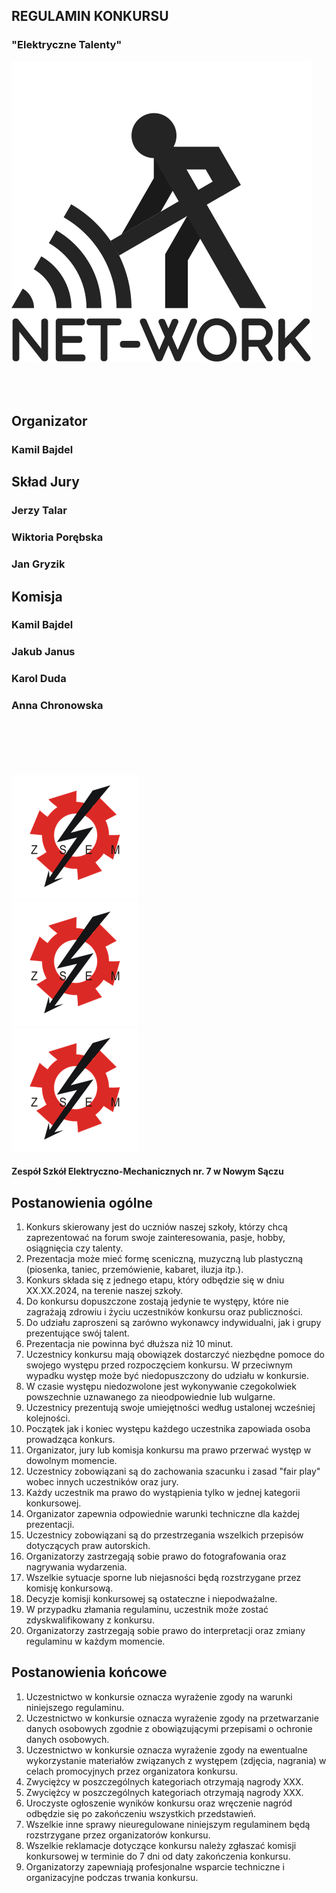 <!-- markdownlint-disable MD033 -->
<!-- markdownlint-disable MD041 -->
<!-- markdownlint-disable MD010 -->

<div class="container">
	<div class="content-expanded">
		<h2 class="title-text"><strong>REGULAMIN KONKURSU</strong></h2>
		<h3 class="title-text">"Elektryczne Talenty"</h3>
		<img src="../static/net_work_logo.png" alt="Logo" class="img-sm">
	</div>
</div>

<br/>
<br/>
<br/>

<div class="container">
	<div class="content">
		<div class="container">
			<div class="content">
				<h2><strong>Organizator</strong></h2>
				<h3>Kamil Bajdel</h3>
			</div>
		</div>
	</div>
	<div class="content">
		<div class="container">
			<div class="content">
				<h2><strong>Skład Jury</strong></h2>
				<h3>Jerzy Talar</h3>
				<h3>Wiktoria Porębska</h3>
				<h3>Jan Gryzik</h3>
			</div>
		</div>
	</div>
	<div class="content">
		<div class="container">
			<div class="content">
				<h2><strong>Komisja</strong></h2>
				<h3>Kamil Bajdel</h3>
				<h3>Jakub Janus</h3>
				<h3>Karol Duda</h3>
				<h3>Anna Chronowska</h3>
			</div>
		</div>
	</div>
</div>

<br/>
<br/>
<br/>
<br/>
<br/>
<div class="container-center">
	<div class="content-compact">
		<img src="../static/zsem_logo.png" alt="ZSEM Logo" class="img-xxs">
	</div>
	<div class="content-compact">
		<img src="../static/zsem_logo.png" alt="ZSEM Logo" class="img-xs">
	</div>
	<div class="content-compact">
		<img src="../static/zsem_logo.png" alt="ZSEM Logo" class="img-xxs">
	</div>
</div>

<div class="container-center">
	<div class="content">
		<h4>Zespół Szkół Elektryczno-Mechanicznych nr. 7 w Nowym Sączu</h4>
	</div>
</div>

<div class="page"/>

<div class="container-center">
    <h2 class="title-text">Postanowienia ogólne</h2>
</div>

<div class="container-left">
	<div class="content">
		<ol>
			<li>Konkurs skierowany jest do uczniów naszej szkoły, którzy chcą zaprezentować na forum swoje zainteresowania, pasje, hobby, osiągnięcia czy talenty.</li>
			<li>Prezentacja może mieć formę sceniczną, muzyczną lub plastyczną (piosenka, taniec, przemówienie, kabaret, iluzja itp.).</li>
			<li>Konkurs składa się z jednego etapu, który odbędzie się w dniu XX.XX.2024, na terenie naszej szkoły.</li>
			<li>Do konkursu dopuszczone zostają jedynie te występy, które nie zagrażają zdrowiu i życiu uczestników konkursu oraz publiczności.</li>
			<li>Do udziału zaproszeni są zarówno wykonawcy indywidualni, jak i grupy prezentujące swój talent.</li>
			<li>Prezentacja nie powinna być dłuższa niż 10 minut.</li>
			<li>Uczestnicy konkursu mają obowiązek dostarczyć niezbędne pomoce do swojego występu przed rozpoczęciem konkursu. W przeciwnym wypadku występ może być niedopuszczony do udziału w konkursie.</li>
			<li>W czasie występu niedozwolone jest wykonywanie czegokolwiek powszechnie uznawanego za nieodpowiednie lub wulgarne.</li>
			<li>Uczestnicy prezentują swoje umiejętności według ustalonej wcześniej kolejności.</li>
			<li>Początek jak i koniec występu każdego uczestnika zapowiada osoba prowadząca konkurs.</li>
			<li>Organizator, jury lub komisja konkursu ma prawo przerwać występ w dowolnym momencie.</li>
			<li>Uczestnicy zobowiązani są do zachowania szacunku i zasad "fair play" wobec innych uczestników oraz jury.</li>
			<li>Każdy uczestnik ma prawo do wystąpienia tylko w jednej kategorii konkursowej.</li>
			<li>Organizator zapewnia odpowiednie warunki techniczne dla każdej prezentacji.</li>
			<li>Uczestnicy zobowiązani są do przestrzegania wszelkich przepisów dotyczących praw autorskich.</li>
			<li>Organizatorzy zastrzegają sobie prawo do fotografowania oraz nagrywania wydarzenia.</li>
			<li>Wszelkie sytuacje sporne lub niejasności będą rozstrzygane przez komisję konkursową.</li>
			<li>Decyzje komisji konkursowej są ostateczne i niepodważalne.</li>
			<li>W przypadku złamania regulaminu, uczestnik może zostać zdyskwalifikowany z konkursu.</li>
			<li>Organizatorzy zastrzegają sobie prawo do interpretacji oraz zmiany regulaminu w każdym momencie.</li>
		</ol>
	</div>
</div>

<div class="page"/>

<div class="container-center">
    <h2 class="title-text">Postanowienia końcowe</h2>
</div>

<div class="container-left">
	<div class="content">
		<ol>
			<li>Uczestnictwo w konkursie oznacza wyrażenie zgody na warunki niniejszego regulaminu.</li>
			<li>Uczestnictwo w konkursie oznacza wyrażenie zgody na przetwarzanie danych osobowych zgodnie z obowiązującymi przepisami o ochronie danych osobowych.</li>
			<li>Uczestnictwo w konkursie oznacza wyrażenie zgody na ewentualne wykorzystanie materiałów związanych z występem (zdjęcia, nagrania) w celach promocyjnych przez organizatora konkursu.</li>
			<li>Zwyciężcy w poszczególnych kategoriach otrzymają nagrody XXX.</li>
			<li>Zwyciężcy w poszczególnych kategoriach otrzymają nagrody XXX.</li>
			<li>Uroczyste ogłoszenie wyników konkursu oraz wręczenie nagród odbędzie się po zakończeniu wszystkich przedstawień.</li>
			<li>Wszelkie inne sprawy nieuregulowane niniejszym regulaminem będą rozstrzygane przez organizatorów konkursu.</li>
			<li>Wszelkie reklamacje dotyczące konkursu należy zgłaszać komisji konkursowej w terminie do 7 dni od daty zakończenia konkursu.</li>
			<li>Organizatorzy zapewniają profesjonalne wsparcie techniczne i organizacyjne podczas trwania konkursu.</li>
		</ol>
	</div>
</div>
